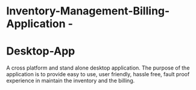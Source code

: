 # Inventory-Management-Billing-Application - 
# Desktop-App

A cross platform and stand alone desktop application. The purpose of the application is to provide easy to use, user friendly, hassle free, fault proof experience in maintain the inventory and the billing.
